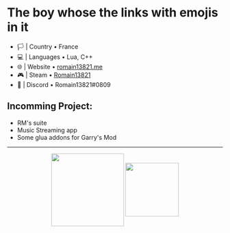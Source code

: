 # The boy whose the links with emojis in it
- 🏳️ | Country • France
- 💻 | Languages • Lua, C++
- 🌐 | Website • <a title="romain13821.me" href="http://romain13821.me"> romain13821.me</a>
- 🎮 | Steam • <a title="Romain13821" href="https://steamcommunity.com/id/romain13821"> Romain13821</a>
- 📧 | Discord • Romain13821#0809

## Incomming Project:
- RM's suite 
- Music Streaming app
- Some glua addons for Garry's Mod <br>
<hr>
<p align="center"><a href="http://romain13821.me"><img height="170px" align="center" src="https://github-readme-stats.vercel.app/api?username=romain13821&show_icons=true&theme=tokyonight&bg_color=fff0"></a>
<a href="http://romain13821.me"><img align="center" height="125px" src="https://github-readme-stats.vercel.app/api/top-langs/?username=romain13821&layout=compact&theme=tokyonight&bg_color=fff0"></a></p>
